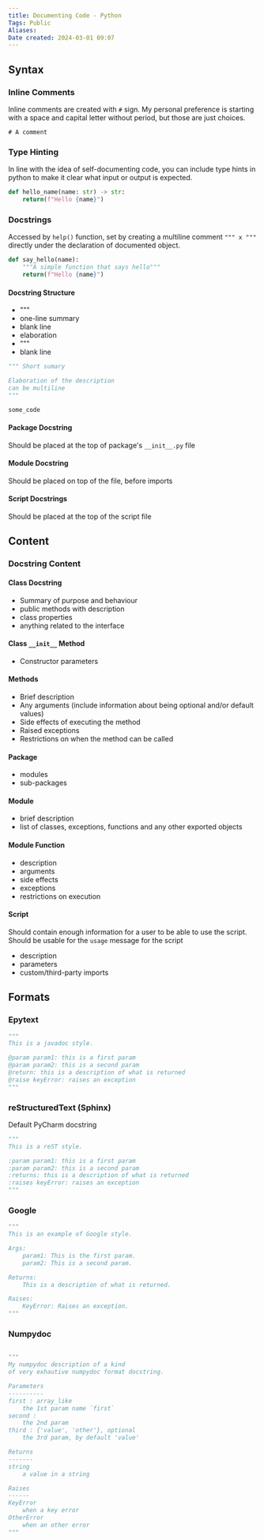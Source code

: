 ```yaml
---
title: Documenting Code - Python
Tags: Public
Aliases:
Date created: 2024-03-01 09:07
---
```


## Syntax

### Inline Comments
Inline comments are created with `#` sign.
My personal preference is starting with a space and capital letter without period, but those are just choices.

`# A comment`

### Type Hinting
In line with the idea of self-documenting code, you can include type hints in python to make it clear what input or output is expected.

```python
def hello_name(name: str) -> str:
    return(f"Hello {name}")
```

### Docstrings
Accessed by `help()` function, set by creating a multiline comment `""" x """` directly under the declaration of documented object.

```python
def say_hello(name):
    """A simple function that says hello"""
    return(f"Hello {name}")
```

#### Docstring Structure
- """
- one-line summary
- blank line
- elaboration
- """
- blank line

```python
""" Short sumary

Elaboration of the description
can be multiline
"""

some_code
```

#### Package Docstring
Should be placed at the top of package's `__init__.py` file

#### Module Docstring
Should be placed on top of the file, before imports

#### Script Docstrings 
Should be placed at the top of the script file

## Content
### Docstring Content

#### Class Docstring
- Summary of purpose and behaviour
- public methods with description
- class properties
- anything related to the interface

#### Class `__init__` Method
- Constructor parameters

#### Methods
- Brief description
- Any arguments (include information about being optional and/or default values)
- Side effects of executing the method
- Raised exceptions
- Restrictions on when the method can be called

#### Package
- modules 
- sub-packages

#### Module
- brief description 
- list of classes, exceptions, functions and any other exported objects

#### Module Function
- description 
- arguments
- side effects
- exceptions 
- restrictions on execution

#### Script
Should contain enough information for a user to be able to use the script. Should be usable for the `usage` message for the script
- description
- parameters
- custom/third-party imports

## Formats

### Epytext
```python
"""
This is a javadoc style.

@param param1: this is a first param
@param param2: this is a second param
@return: this is a description of what is returned
@raise keyError: raises an exception
"""
```

### reStructuredText (Sphinx)
Default PyCharm docstring
```python
"""
This is a reST style.

:param param1: this is a first param
:param param2: this is a second param
:returns: this is a description of what is returned
:raises keyError: raises an exception
"""
```
### Google
```python
"""
This is an example of Google style.

Args:
    param1: This is the first param.
    param2: This is a second param.

Returns:
    This is a description of what is returned.

Raises:
    KeyError: Raises an exception.
"""
```

### Numpydoc
```python

"""
My numpydoc description of a kind
of very exhautive numpydoc format docstring.

Parameters
----------
first : array_like
    the 1st param name `first`
second :
    the 2nd param
third : {'value', 'other'}, optional
    the 3rd param, by default 'value'

Returns
-------
string
    a value in a string

Raises
------
KeyError
    when a key error
OtherError
    when an other error
"""
```